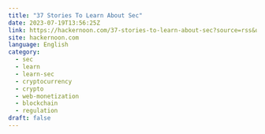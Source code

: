 ```yaml
---
title: "37 Stories To Learn About Sec"
date: 2023-07-19T13:56:25Z
link: https://hackernoon.com/37-stories-to-learn-about-sec?source=rss&utm_medium=RSS&utm_source=news.12bit.vn
site: hackernoon.com
language: English
category:
  - sec
  - learn
  - learn-sec
  - cryptocurrency
  - crypto
  - web-monetization
  - blockchain
  - regulation
draft: false
---
```

